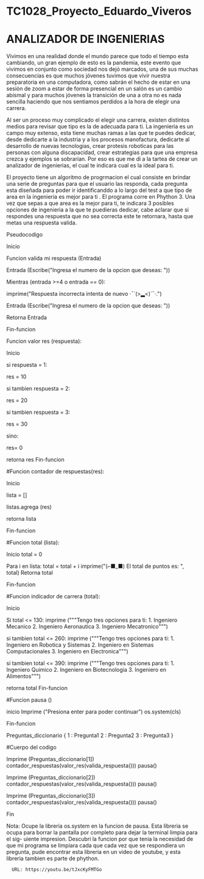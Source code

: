 # TC1028_Proyecto_Eduardo_Viveros
# ANALIZADOR DE INGENIERIAS 

Vivimos en una realidad donde el mundo parece que todo el tiempo esta cambiando, un gran ejemplo de esto es la pandemia, este evento que vivimos en conjunto como  sociedad nos dejó marcados, una de sus muchas consecuencias es que muchos jóvenes tuvimos que vivir nuestra preparatoria en una computadora, como sabrán el hecho de estar en una sesión de zoom a estar de forma presencial en un salón es un cambio abismal y para muchos jóvenes la transición de una a otra no es nada sencilla haciendo que nos sentiamos perdidos a la hora de elegir una carrera.  

Al ser un proceso muy complicado el elegir una carrera, existen distintos medios para revisar que tipo es la de adecuada para ti. La ingenieria es un campo muy extenso, esta tiene muchas ramas a las que te puedes dedicar, desde dedicarte a la industria y a los procesos manofactura, dedicarte al desarrollo de nuevas tecnologias, crear protesis roboticas para las personas con alguna discapacidad, crear estrategias para que una empresa crezca y ejemplos se sobrarian. Por eso es que me di a la tartea de crear un analizador de ingenierias, el cual te indicara cual es la ideal para ti.

El proyecto tiene un algoritmo de progrmacion el cual consiste en brindar una serie de preguntas para que el usuario las responda, cada pregunta esta diseñada para poder ir identificanddo a lo largo del test a que tipo de area en la ingenieria es mejor para ti . 
El programa corre en Phython 3. Una vez que sepas a que area es la mejor para ti, te indicara 3 posibles opciones de ingenieria a la que te puedieras dedicar, cabe aclarar que si respondes una respuesta que no sea correcta este te retornara, hasta que metas una respuesta valida.


Pseudocodigo

Inicio

Funcion valida mi respuesta (Entrada)
  
  Entrada (Escribe("Ingresa el numero de la opcion que deseas: "))
    
  Mientras (entrada >=4  o  entrada == 0):
    
   imprime("Respuesta incorrecta intenta de nuevo ·¯`(>▂<)´¯·.")
      
  Entrada (Escribe("Ingresa el numero de la opcion que deseas: "))
    
  Retorna Entrada
  
  Fin-funcion

Funcion valor res (respuesta):
  
  Inicio

  si respuesta = 1:
       
   res = 10
  
  si tambien respuesta = 2:
       
   res = 20
  
  si tambien respuesta = 3:
       
   res = 30
  
  sino: 
      
   res= 0
    
  retorna res
  Fin-funcion 


#Funcion contador de respuestas(res):

  Inicio 
  
  lista = []
  
  listas.agrega (res)       
  
  retorna lista

  Fin-funcion

#Funcion total (lista):

   Inicio 
   total = 0
   
   Para i en lista:
      total = total + i
  imprime("(⌐■_■) El total de puntos es: ", total)
   Retorna total
   
   Fin-funcion


#Funcion indicador de carrera (total):
    
  Inicio

  Si total <= 130:
       imprime ("""Tengo tres opciones para ti:
                     1. Ingeniero Mecanico
                     2. Ingeniero Aeronautica
                     3. Ingeniero Mecatronico""")
    
   si tambien total <= 260:
         imprime ("""Tengo tres opciones para ti:
                       1. Ingeniero en Robotica y Sistemas
                       2. Ingeniero en Sistemas Computacionales 
                       3. Ingeniero en Electronica""")
    
  si tambien total <= 390:
         imprime ("""Tengo tres opciones para ti:
                       1. Ingeniero Quimico
                       2. Ingeniero en Biotecnologia
                       3. Ingeniero en Alimentos""")
                     
  retorna total
  Fin-funcion

#Funcion pausa ()
  
  inicio
  Imprime ("Presiona enter para poder continuar") 
  os.system(cls)

  Fin-funcion


Preguntas_diccionario {
                          1 : Pregunta1
                          2 : Pregunta2
                          3 : Pregunta3
}

#Cuerpo del codigo

Imprime (Preguntas_diccionario[1])
contador_respuestas(valor_res(valida_respuesta()))
pausa()

Imprime (Preguntas_diccionario[2])
contador_respuestas(valor_res(valida_respuesta()))
pausa()

Imprime (Preguntas_diccionario[3])
contador_respuestas(valor_res(valida_respuesta()))
pausa()

Fin


Nota: Ocupe la libreria os.system en la funcion de pausa.
      Esta libreria se ocupa para borrar la pantalla por
      completo para dejar la terminal limpia para el sig-
      uiente impresion. Descubri la funcion por que tenia
      la necesidad de que mi programa se limpiara cada 
      que cada vez que se respondiera un pregunta, pude 
      encontrar esta libreria en un video de youtube, y 
      esta libreria tambien es parte de phython.

      URL: https://youtu.be/tJxcKyFMTGo
